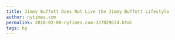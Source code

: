 ```yaml
---
title: Jimmy Buffett Does Not Live the Jimmy Buffett Lifestyle
author: nytimes.com
permalink: 2018-02-08-nytimes.com-337829634.html
tags: hy
---
```


